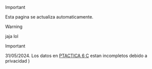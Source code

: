> [!IMPORTANT]
> Esta pagina se actualiza automaticamente.

> [!WARNING]
> jaja lol

> [!IMPORTANT]
> 31/05/2024.
> Los datos en [PTACTICA 6 C](https://offbranded.github.io/Computacion-lol/PRACTICAS/PRACTICA%206%20C.html) estan incompletos debido a privacidad )
